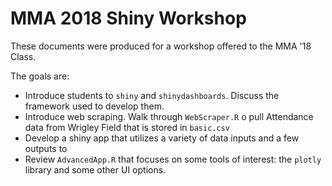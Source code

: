 # MMA 2018 Shiny Workshop
These documents were produced for a workshop offered to the MMA '18 Class. 

The goals are:
- Introduce students to `shiny` and `shinydashboards`. Discuss the framework used to develop them.
- Introduce web scraping. Walk through `WebScraper.R` o pull Attendance data from Wrigley Field that is stored in `basic.csv`
- Develop a shiny app that utilizes a variety of data inputs and a few outputs to 
- Review `AdvancedApp.R` that focuses on some tools of interest: the `plotly` library and some other UI options.

